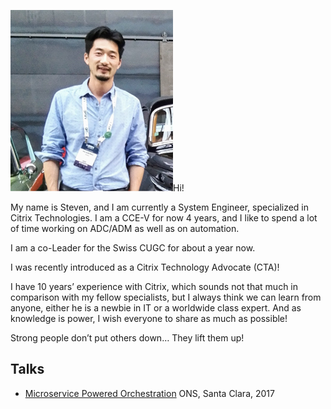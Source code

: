 ![](/img/zhaohuabing.png)Hi!

My name is Steven, and I am currently a System Engineer, specialized in Citrix Technologies. I am a CCE-V for now 4 years, and I like to spend a lot of time working on ADC/ADM as well as on automation.

I am a co-Leader for the Swiss CUGC for about a year now.

I was recently introduced as a Citrix Technology Advocate (CTA)!

I have 10 years’ experience with Citrix, which sounds not that much in comparison with my fellow specialists, but I always think we can learn from anyone, either he is a newbie in IT or a worldwide class expert. And as knowledge is power, I wish everyone to share as much as possible!

Strong people don’t put others down… They lift them up!

## Talks

* [Microservice Powered Orchestration](https://www.slideshare.net/HuabingZhao/microservice-powered-orchestration-126100339) ONS, Santa Clara, 2017